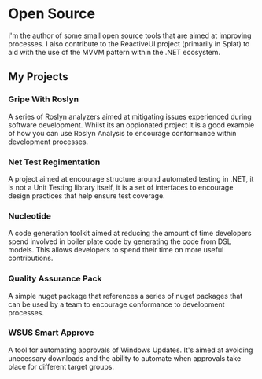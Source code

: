 ﻿# Open Source

I'm the author of some small open source tools that are aimed at improving processes. I also contribute to the ReactiveUI project (primarily in Splat) to aid with the use of the MVVM pattern within the .NET ecosystem.

## My Projects

### Gripe With Roslyn

A series of Roslyn analyzers aimed at mitigating issues experienced during software development. Whilst its an oppionated project it is a good example of how you can use Roslyn Analysis to encourage conformance within development processes.

### Net Test Regimentation

A project aimed at encourage structure around automated testing in .NET, it is not a Unit Testing library itself, it is a set of interfaces to encourage design practices that help ensure test coverage.

### Nucleotide

A code generation toolkit aimed at reducing the amount of time developers spend involved in boiler plate code by generating the code from DSL models. This allows developers to spend their time on more useful contributions.

### Quality Assurance Pack

A simple nuget package that references a series of nuget packages that can be used by a team to encourage conformance to development processes.

### WSUS Smart Approve

A tool for automating approvals of Windows Updates. It's aimed at avoiding unecessary downloads and the ability to automate when approvals take place for different target groups.